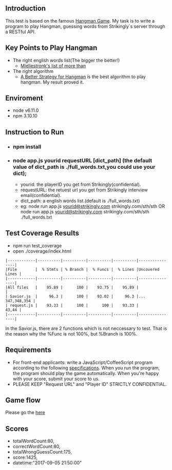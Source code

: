 ## Introduction
This test is based on the famous [Hangman Game](https://en.wikipedia.org/wiki/Hangman_(game)). My task is to write a program to play Hangman, guessing words from Strikingly`s server through a RESTful API.



## Key Points to Play Hangman
- The right english words list(The bigger the better!)
  - [Mieliestronk's list of more than](http://www.mieliestronk.com/wordlist.html)
- The right algorithm
  - [A Better Strategy for Hangman](http://lifehacker.com/5898720/a-better-strategy-for-hangman) is the best algorithm to play hangman. My result proved it.


## Enviroment
- node v6.11.0
- npm 3.10.10

## Instruction to Run
- ### npm install
- ### node app.js yourid requestURL [dict_path] (the default value of dict_path is ./full_words.txt,you could use your dict);
  - yourid: the playerID you get from Strikingly(confidential).
  - requestURL: the retuest url you get from Strikingly interview email(confidential).
  - dict_path: a english words list.(default is ./full_words.txt)
  - eg: node run app.js yourid@strikingly.com strikingly.com/sth/sth OR node run app.js yourid@strikingly.com strikingly.com/sth/sth ./full_words.txt

## Test Coverage Results
- npm run test_coverage
- open ./coverage/index.html
```
|------------|----------|----------|----------|----------|----------------|
|File        |  % Stmts | % Branch |  % Funcs |  % Lines |Uncovered Lines |
|------------|----------|----------|----------|----------|----------------|
|All files   |    95.89 |      100 |    93.75 |    95.89 |                |
| Savior.js  |     96.3 |      100 |    93.02 |     96.3 |... 347,348,354 |
| request.js |    93.33 |      100 |      100 |    93.33 |          43,44 |
|------------|----------|----------|----------|----------|----------------|

```
In the Savior.js, there are 2 functions which is not neccessary to test. That is the reason why the %Func is not 100%, but %Branch is 100%.


## Requirements
- For front-end applicants: write a JavaScript/CoffeeScript program according to the following [specifications](https://github.com/joycehan/strikingly-interview-test-instructions/tree/new). When you run the program, the program should play the game automatically. When you're happy with your score, submit your score to us.
- PLEASE KEEP "Request URL" and "Player ID" STRICTLY CONFIDENTIAL.


## Game flow
Please go the [here](https://github.com/joycehan/strikingly-interview-test-instructions/tree/new)

## Scores
- totalWordCount:80,
- correctWordCount:80,
- totalWrongGuessCount:175,
- score:1425,
- datetime:"2017-09-05 21:50:00"